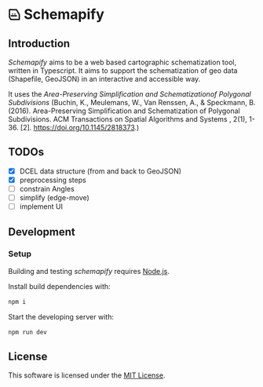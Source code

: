 # <img height="25px" style="margin-bottom:-2.5px" src="./public/schemapify-mark.svg" alt="Schemapify" /> Schemapify

## Introduction

_Schemapify_ aims to be a web based cartographic schematization tool, written in Typescript.
It aims to support the schematization of geo data (Shapefile, GeoJSON) in an interactive and accessible way.

It uses the _Area-Preserving Simplification and Schematizationof Polygonal Subdivisions_ (Buchin, K., Meulemans, W., Van Renssen, A., & Speckmann, B. (2016). Area-Preserving Simplification and Schematization of Polygonal Subdivisions. ACM Transactions on Spatial Algorithms and Systems , 2(1), 1-36. [2]. https://doi.org/10.1145/2818373.)

## TODOs

- [x] DCEL data structure (from and back to GeoJSON)
- [x] preprocessing steps
- [ ] constrain Angles
- [ ] simplify (edge-move)
- [ ] implement UI

## Development

### Setup

Building and testing _schemapify_ requires [Node.js](http://nodejs.org).

Install build dependencies with:

```bash
npm i
```

Start the developing server with:

```bash
npm run dev
```

## License

This software is licensed under the [MIT License](https://mit-license.org/).
